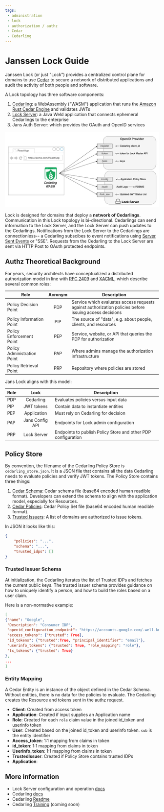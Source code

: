 ```yaml
---
tags:
 - administration
 - lock
 - authorization / authz
 - Cedar
 - Cedarling
---
```


# Janssen Lock Guide

Janssen Lock (or just "Lock") provides a centralized control plane for domains 
to use [Cedar](https://www.cedarpolicy.com/en) to secure a network of 
distributed applications and audit the activity of both people and software. 

A Lock topology has three software components: 

1. [Cedarling](../../../docs/cedarling.md): a WebAssembly 
("WASM") application that runs the 
[Amazon Rust Cedar Engine](https://github.com/cedar-policy/cedar) and 
validates JWTs
2. [Lock Server](./lock-server.md): a Java Weld application that connects 
ephemeral Cedarlings to the enterprise
3. Jans Auth Server: which provides the OAuth and OpenID services

![](../../assets/lock-wasm-lock-server-OP.jpg)

Lock is designed for domains that deploy a **network of Cedarlings**. 
Communication in this Lock topology 
is bi-directional. Cedarlings can send information to the Lock Server, and 
the Lock Server can push 
updates to the Cedarlings. Notifications from the Lock Server to the Cedarlings
 are connectionless--
a Cedarling subscibes to event notifications using 
[Server Sent Events](https://html.spec.whatwg.org/multipage/server-sent-events.html#server-sent-events) 
or "SSE". Requests from the Cedarling to the Lock Server are sent via HTTP Post
 to OAuth protected endpoints. 

## Authz Theoretical Background

For years, security architects have conceptualized a distributed authorization 
model in line with
[RFC 2409](https://datatracker.ietf.org/doc/html/rfc2904#section-4.4)
and [XACML](https://docs.oasis-open.org/xacml/3.0/xacml-3.0-core-spec-cos01-en.html),
which describe several common roles:

| Role  | Acronym | Description |
| ----- | :--: | ----------- |
| Policy Decision Point | PDP |  Service which evaluates access requests against authorization policies before issuing access decisions |
| Policy Information Point  | PIP | The source of "data", e.g. about people, clients, and resources |
| Policy Enforcement Point  | PEP | Service, website, or API that queries the PDP for authorization |
| Policy Administration Point | PAP |  Where admins manage the authorization infrastructure |
| Policy Retrieval Point  | PRP | Repository where policies are stored |

Jans Lock aligns with this model:

| Role  | Lock | Description |
| ----- | :--: | ----------- |
| PDP | Cedarling | Evaluates policies versus input data |
| PIP | JWT tokens | Contain data to instantiate entities |
| PEP | Application | Must rely on Cedarling for decision |
| PAP | Jans Config API | Endpoints for Lock admin configuration |
| PRP | Lock Server | Endpoints to publish Policy Store and other PDP configuration |

## Policy Store

By convention, the filename of the Cedarling Policy Store is 
`cedarling_store.json`. It is a JSON 
file that contains all the data Cedarling needs to evaluate policies and verify
 JWT tokens.
The Policy Store contains three things:

1. [Cedar Schema](https://docs.cedarpolicy.com/schema/schema.html): Cedar 
schema file (base64 encoded human readible format). Developers can extend the 
schema to align with the application model, especially for Resources. 
2. [Cedar Policies](https://docs.cedarpolicy.com/policies/syntax-policy.html): Cedar Policy Set file (base64 encoded human readible format).
3. [Trusted Issuers](.): A list of domains are authorized to issue tokens.

In JSON it looks like this: 

```json
{
    "policies": "...",
    "schema": "...",
    "trusted_idps": []
}
```

### Trusted Issuer Schema

At initialization, the Cedarling iterates the list of Trusted IDPs and fetches 
the current public
keys. The trusted issuer schema provides guidance on how to uniquely identify a 
person, and how
to build the roles based on a user claim.

Here is a non-normative example: 

```json
[
{"name": "Google", 
 "Description": "Consumer IDP", 
 "openid_configuration_endpoint": "https://accounts.google.com/.well-known/openid-configuration",
 "access_tokens": {"trusted": True}, 
 "id_tokens": {"trusted":True, "principal_identifier": "email"},
 "userinfo_tokens": {"trusted": True, "role_mapping": "role"},  
 "tx_tokens": {"trusted": True}
},
...
]
```

### Entity Mapping 

A Cedar Entity is an instance of the object defined in the Cedar Schema.  
Without entities, there 
is no data for the policies to evaluate. The Cedarling creates the Resource and
 tokens sent in the authz request. 

* **Client**: Created from access token 
* **Application**: Created if input supplies an Application name
* **Role**: Created for each `role` claim value in the joined id_token and userinfo token
* **User**: Created based on the joined id_token and userinfo token. `sub` is the entity identifier
* **Access_token**: 1:1 mapping from claims in token
* **id_token**: 1:1 mapping from claims in token
* **Userinfo_token**: 1:1 mapping from claims in token
* **TrustedIssuer**: Created if Policy Store contains trusted IDPs
* **Application**: 

## More information

* Lock Server configuration and operation [docs](./lock-server.md) 
* Cedarling [docs](../../../docs/cedarling/README.md)
* Cedarling [Readme](https://github.com/JanssenProject/jans/blob/main/jans-cedarling/README.md)
* Cedarling [Training](.) (coming soon)


